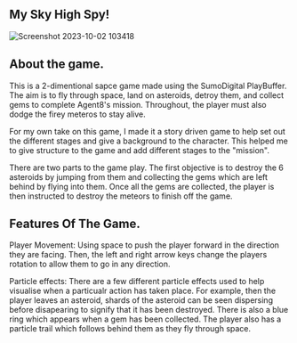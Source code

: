 My Sky High Spy!
--

![Screenshot 2023-10-02 103418](https://github.com/NicoleRose98/MySkyHigh/assets/139803986/e4885a48-e128-4831-9330-1c247bbd7897)

About the game.
--
This is a 2-dimentional sapce game made using the SumoDigital PlayBuffer.
The aim is to fly through space, land on asteroids, detroy them, and collect gems to complete Agent8's mission. 
Throughout, the player must also dodge the firey meteros to stay alive.

For my own take on this game, I made it a story driven game to help set out the different stages and give a background to the character.
This helped me to give structure to the game and add different stages to the "mission".

There are two parts to the game play. 
The first objective is to destroy the 6 asteroids by jumping from them and collecting the gems which are left behind by flying into them.
Once all the gems are collected, the player is then instructed to destroy the meteors to finish off the game.

Features Of The Game.
--
Player Movement: Using space to push the player forward in the direction they are facing. Then, the left and right arrow keys change the players rotation to allow them to go in any direction.

Particle effects: There are a few different particle effects used to help visualise when a particualr action has taken place. For example, then the player leaves an asteroid, shards of the asteroid can be seen dispersing before disapearing
to signify that it has been destroyed. There is also a blue ring which appears when a gem has been collected. The player also has a particle trail which follows behind them as they fly through space.

